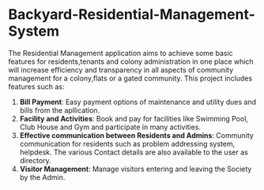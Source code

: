 # Backyard-Residential-Management-System
The Residential Management application aims to achieve some basic features for residents,tenants and colony administration in one place which will increase efficiency and transparency in all aspects of community management for a colony,flats or a gated community.
This project includes features such as:
1.	**Bill Payment**: Easy payment options of maintenance and utility dues and bills from the apllication.
2.	**Facility and Activities**: Book and pay for facilities like Swimming Pool, Club House and Gym and participate in many activities.
3.	**Effective communication between Residents and Admins**: Community communication for residents such as problem addressing system, helpdesk. The various Contact details are also available to the user as directory.
4.	**Visitor Management**: Manage visitors entering and leaving the Society by the Admin. 
